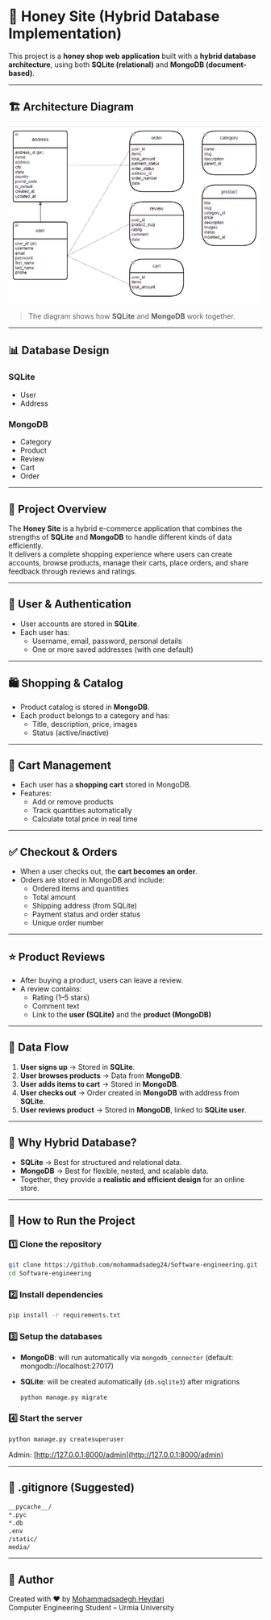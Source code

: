 # 🍯 Honey Site (Hybrid Database Implementation)

This project is a **honey shop web application** built with a **hybrid database architecture**, using both **SQLite (relational)** and **MongoDB (document-based)**.

---

## 🏗️ Architecture Diagram

![database diagram](diagram.png)

> The diagram shows how **SQLite** and **MongoDB** work together.

---

## 📊 Database Design

### SQLite
- User
- Address

### MongoDB
- Category
- Product
- Review
- Cart
- Order

---

## 🛒 Project Overview

The **Honey Site** is a hybrid e-commerce application that combines the strengths of **SQLite** and **MongoDB** to handle different kinds of data efficiently.  
It delivers a complete shopping experience where users can create accounts, browse products, manage their carts, place orders, and share feedback through reviews and ratings.

---

## 👤 User & Authentication
- User accounts are stored in **SQLite**.  
- Each user has:
  - Username, email, password, personal details  
  - One or more saved addresses (with one default)  

---

## 🛍️ Shopping & Catalog
- Product catalog is stored in **MongoDB**.  
- Each product belongs to a category and has:
  - Title, description, price, images  
  - Status (active/inactive)  

---

## 🛒 Cart Management
- Each user has a **shopping cart** stored in MongoDB.  
- Features:
  - Add or remove products  
  - Track quantities automatically  
  - Calculate total price in real time  

---

## ✅ Checkout & Orders
- When a user checks out, the **cart becomes an order**.  
- Orders are stored in MongoDB and include:
  - Ordered items and quantities  
  - Total amount  
  - Shipping address (from SQLite)  
  - Payment status and order status  
  - Unique order number  

---

## ⭐ Product Reviews
- After buying a product, users can leave a review.  
- A review contains:
  - Rating (1–5 stars)  
  - Comment text  
  - Link to the **user (SQLite)** and the **product (MongoDB)**  

---

## 🔗 Data Flow
1. **User signs up** → Stored in **SQLite**.  
2. **User browses products** → Data from **MongoDB**.  
3. **User adds items to cart** → Stored in **MongoDB**.  
4. **User checks out** → Order created in **MongoDB** with address from **SQLite**.  
5. **User reviews product** → Stored in **MongoDB**, linked to **SQLite user**.  

---

## 🎯 Why Hybrid Database?
- **SQLite** → Best for structured and relational data.
- **MongoDB** → Best for flexible, nested, and scalable data.
- Together, they provide a **realistic and efficient design** for an online store.

---

## 🚀 How to Run the Project

### 1️⃣ Clone the repository
```bash
git clone https://github.com/mohammadsadeg24/Software-engineering.git
cd Software-engineering
````

### 2️⃣ Install dependencies

```bash
pip install -r requirements.txt
```

### 3️⃣ Setup the databases

* **MongoDB**:  will run automatically via `mongodb_connector` (default: mongodb://localhost:27017)
* **SQLite**: will be created automatically (`db.sqlite3`) after migrations

  ```bash
  python manage.py migrate
  ```

### 4️⃣ Start the server

```bash
python manage.py createsuperuser
```

Admin: [http://127.0.0.1:8000/admin](http://127.0.0.1:8000/admin)

---

## 📄 .gitignore (Suggested)

```
__pycache__/
*.pyc
*.db
.env
/static/
media/
```

---

## 🙌 Author

Created with ❤️ by [Mohammadsadegh Heydari](https://github.com/mohammadsadeg24)  
Computer Engineering Student – Urmia University
